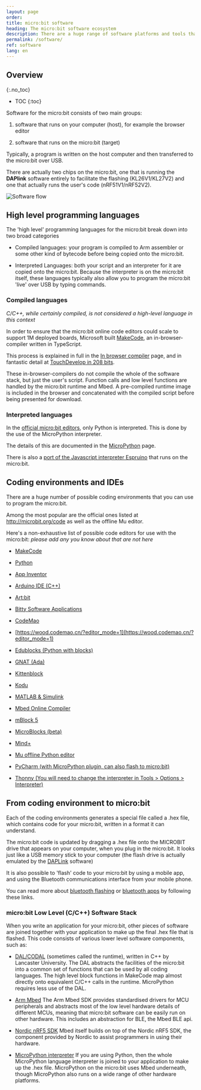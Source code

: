 ```yaml
---
layout: page
order:
title: micro:bit software
heading: The micro:bit software ecosystem
description: There are a huge range of software platforms and tools that make the micro:bit work as well as it does. This page outlines what they are and redirects you to more detailed explanations of the different projects.
permalink: /software/
ref: software
lang: en
---
```


## Overview
{:.no_toc}

* TOC
{:toc}

Software for the micro:bit consists of two main groups:
1. software that runs on your computer (host), for example the browser editor

2. software that runs on the micro:bit (target)

Typically, a program is written on the host computer and then transferred to the micro:bit over USB.

There are actually two chips on the micro:bit, one that is running the **DAPlink** software entirely to facilitate the flashing (KL26<span class="v1">V1</span>/KL27<span class="v2">V2</span>) and one that actually runs the user's code (nRF51<span class="v1">V1</span>/nRF52<span class="v2">V2</span>).

![Software flow](/docs/software/assets/software-program.svg)


## High level programming languages

The 'high level' programming languages for the micro:bit break down into two broad categories

- Compiled languages: your program is compiled to Arm assembler or some other kind of bytecode before being copied onto the micro:bit.

- Interpreted Languages: both your script and an interpreter for it are copied onto the micro:bit. Because the interpreter is on the micro:bit itself, these languages typically also allow you to program the micro:bit 'live' over USB by typing commands.

### Compiled languages

*C/C++, while certainly compiled, is not considered a high-level language in this context*

In order to ensure that the micro:bit online code editors could scale to support 1M deployed boards, Microsoft built [MakeCode](https://makecode.microbit.org), an in-browser-compiler written in TypeScript.

This process is explained in full in the [In browser compiler](/software/in_browser_compiler) page, and in fantastic detail at [TouchDevelop in 208 bits](https://www.touchdevelop.com/docs/touch-develop-in-208-bits).

These in-browser-compilers do not compile the whole of the software stack, but just the user's script. Function calls and low level functions are handled by the micro:bit runtime and Mbed. A pre-compiled runtime image is included in the browser and concatenated with the compiled script before being presented for download.

### Interpreted languages

In the [official micro:bit editors](https://microbit.org/code), only Python is interpreted. This is done by the use of the MicroPython interpreter.

The details of this are documented in the [MicroPython](/software/micropython) page.

There is also a [port of the Javascript interpreter Espruino](http://www.espruino.com/MicroBit) that runs on the micro:bit.

## Coding environments and IDEs

There are a huge number of possible coding environments that you can use to program the micro:bit.

Among the most popular are the official ones listed at http://microbit.org/code as well as the offline Mu editor.

Here's a non-exhaustive list of possible code editors for use with the micro:bit: *please add any you know about that are not here*

- [MakeCode](https://makecode.microbit.org)

- [Python](https://python.microbit.org)

- [App Inventor](http://iot.appinventor.mit.edu/#/microbit/microbitintro)

- [Arduino IDE (C++)](https://learn.adafruit.com/use-micro-bit-with-arduino/overview)

- [Art:bit](https://kidscodejeunesse.org/artbit)

- [Bitty Software Applications](https://bittysoftware.blogspot.com/p/applications.html)

- [CodeMao](https://ide.codemao.cn/)

- [https://wood.codemao.cn/?editor_mode=1](https://wood.codemao.cn/?editor_mode=1)

- [Edublocks (Python with blocks)](https://app.edublocks.org/#MicroBit)

- [GNAT (Ada)](https://github.com/AdaCore/Ada_Drivers_Library/tree/master/examples/MicroBit)

- [Kittenblock](https://www.kittenbot.cc/pages/software)

- [Kodu](https://www.kodugamelab.com/resources/#microbit)

- [MATLAB & Simulink](https://uk.mathworks.com/academia/highschool/courseware/microbit.html)

- [Mbed Online Compiler](https://os.mbed.com/platforms/Microbit/)

- [mBlock 5](https://www.makeblock.com/software/mblock5)

- [MicroBlocks (beta)](http://microblocks.fun/)

- [Mind+](http://mindplus.cc/)

- [Mu offline Python editor](http://codewith.mu/)

- [PyCharm (with MicroPython plugin, can also flash to micro:bit)](https://plugins.jetbrains.com/plugin/9777-micropython)

- [Thonny (You will need to change the interpreter in Tools > Options > Interpreter)](https://thonny.org/)


## From coding environment to micro:bit

Each of the coding environments generates a special file called a .hex file, which contains code for your micro:bit, written in a format it can understand.

The micro:bit code is updated by dragging a .hex file onto the MICROBIT drive that appears on your computer, when you plug in the micro:bit. It looks just like a USB memory stick to your computer (the flash drive is actually emulated by the [DAPLink](/software/daplink-interface) software)

It is also possible to 'flash' code to your micro:bit by using a mobile app, and using the Bluetooth communications interface from your mobile phone.

You can read more about [bluetooth flashing](/bluetooth/profile) or [bluetooth apps](/bluetooth/apps-and-examples) by following these links.

### micro:bit Low Level (C/C++) Software Stack

When you write an application for your micro:bit, other pieces of software are joined together with your application to make up the final .hex file that is flashed. This code consists of various lower level software components, such as:

- [DAL/CODAL](./runtime/) (sometimes called the runtime), written in C++ by Lancaster University. The DAL abstracts the facilities of the micro:bit into a common set of functions that can be used by all coding languages. The high level block functions in MakeCode map almost directly onto equivalent C/C++ calls in the runtime. MicroPython requires less use of the DAL.

- [Arm Mbed](./runtime/) The Arm Mbed SDK  provides standardised drivers for MCU peripherals and abstracts most of the low level hardware details of different MCUs, meaning that micro:bit software can be easily run on other hardware. This includes an abstraction for BLE, the Mbed BLE api.

- [Nordic nRF5 SDK](./runtime/#nordic-nrf5-sdk) Mbed itself builds on top of the Nordic nRF5 SDK, the component provided by Nordic to assist programmers in using their hardware.

- [MicroPython interpreter](./micropython) If you are using Python, then the whole MicroPython language interpreter is joined to your application to make up the .hex file. MicroPython on the micro:bit uses Mbed underneath, though MicroPython also runs on a wide range of other hardware platforms.

